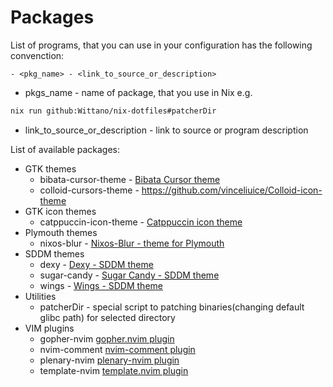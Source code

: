# Packages
List of programs, that you can use in your configuration has the following convenction: 
```
- <pkg_name> - <link_to_source_or_description>
```
- pkgs_name - name of package, that you use in Nix e.g. 
```bash
nix run github:Wittano/nix-dotfiles#patcherDir
```
- link_to_source_or_description - link to source or program description

List of available packages:
- GTK themes
    - bibata-cursor-theme - [Bibata Cursor theme](https://github.com/ful1e5/Bibata_Cursor)
    - colloid-cursors-theme - https://github.com/vinceliuice/Colloid-icon-theme
- GTK icon themes
    - catppuccin-icon-theme - [Catppuccin icon theme](https://github.com/ljmill/catppuccin-icons)
- Plymouth themes
    - nixos-blur - [Nixos-Blur - theme for Plymouth](https://git.gurkan.in/gurkan/nixos-blur-plymouth)
- SDDM themes
    - dexy - [Dexy - SDDM theme](https://github.com/L4ki/Dexy-Plasma-Themes)
    - sugar-candy - [Sugar Candy - SDDM theme](https://framagit.org/MarianArlt/sddm-sugar-candy)
    - wings - [Wings - SDDM theme](https://github.com/L4ki/Wings-Plasma-Themes)
- Utilities
    - patcherDir - special script to patching binaries(changing default glibc path) for selected directory
- VIM plugins
    - gopher-nvim  [gopher.nvim plugin](https://github.com/olexsmir/gopher.nvim)
    - nvim-comment [nvim-comment plugin](https://github.com/terrortylor/nvim-comment)
    - plenary-nvim [plenary-nvim plugin](https://github.com/nvim-lua/plenary.nvim)
    - template-nvim [template.nvim plugin](https://github.com/nvimdev/template.nvim)
